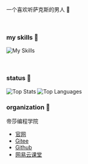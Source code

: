 一个喜欢听萨克斯的男人 🎷

<br />

### my skills 🦕

![My Skills](https://skillicons.dev/icons?i=js,html,css,ts,nodejs)

<br />

### status 🐳


<img src="https://github-readme-stats.vercel.app/api/top-langs/?username=markthree&layout=compact&theme=prussian" alt="Top Stats" align="left">

<img src="https://github-readme-stats.vercel.app/api?username=markthree&show_icons=true&theme=prussian&include_all_commits=true&hide_title" alt="Top Languages">


<br />

### organization 🦖

帝莎编程学院 

- [官网](http://dishaxy.dishait.cn/)
- [Gitee](https://gitee.com/dishait)
- [Github](https://github.com/dishait)
- [网易云课堂](https://study.163.com/provider/480000001892585/index.htm?share=2&shareId=480000001892585)

